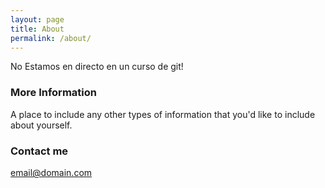 ```yaml
---
layout: page
title: About
permalink: /about/
---
```


No Estamos en directo en un curso de git!

### More Information

A place to include any other types of information that you'd like to include about yourself.

### Contact me

[email@domain.com](mailto:email@domain.com)
